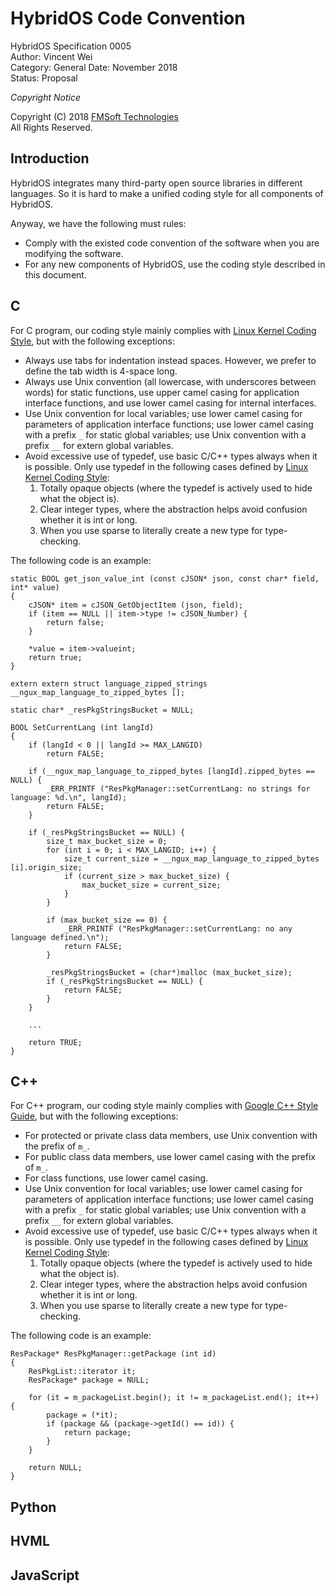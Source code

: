 # HybridOS Code Convention

HybridOS Specification 0005  
Author: Vincent Wei  
Category: General
Date: November 2018  
Status: Proposal

*Copyright Notice*

Copyright (C) 2018 [FMSoft Technologies]  
All Rights Reserved.

## Introduction

HybridOS integrates many third-party open source libraries in different
languages. So it is hard to make a unified coding style for all components
of HybridOS.

Anyway, we have the following must rules:

* Comply with the existed code convention of the software when you are
  modifying the software.
* For any new components of HybridOS, use the coding style described in this
  document.

## C

For C program, our coding style mainly complies with [Linux Kernel Coding Style],
but with the following exceptions:

* Always use tabs for indentation instead spaces. However, we prefer to define
  the tab width is 4-space long.
* Always use Unix convention (all lowercase, with underscores between words)
  for static functions, use upper camel casing for application interface
  functions, and use lower camel casing for internal interfaces.
* Use Unix convention for local variables; use lower camel casing for 
  parameters of application interface functions; use lower camel casing with
  a prefix `_` for static global variables; use Unix convention with a 
  prefix `__` for extern global variables.
* Avoid excessive use of typedef, use basic C/C++ types always when it is possible.
  Only use typedef in the following cases defined by [Linux Kernel Coding Style]:
	1. Totally opaque objects (where the typedef is actively used to hide what the object is).
	1. Clear integer types, where the abstraction helps avoid confusion whether it is int or long.
	1. When you use sparse to literally create a new type for type-checking.

The following code is an example:

	static BOOL get_json_value_int (const cJSON* json, const char* field, int* value)
	{
		cJSON* item = cJSON_GetObjectItem (json, field);
		if (item == NULL || item->type != cJSON_Number) {
			return false;
		}

		*value = item->valueint;
		return true;
	}

	extern extern struct language_zipped_strings __ngux_map_language_to_zipped_bytes [];

	static char* _resPkgStringsBucket = NULL;

	BOOL SetCurrentLang (int langId)
	{
		if (langId < 0 || langId >= MAX_LANGID)
			return FALSE;

		if (__ngux_map_language_to_zipped_bytes [langId].zipped_bytes == NULL) {
			_ERR_PRINTF ("ResPkgManager::setCurrentLang: no strings for language: %d.\n", langId);
			return FALSE;
		}

		if (_resPkgStringsBucket == NULL) {
			size_t max_bucket_size = 0;
			for (int i = 0; i < MAX_LANGID; i++) {
				size_t current_size = __ngux_map_language_to_zipped_bytes [i].origin_size;
				if (current_size > max_bucket_size) {
					max_bucket_size = current_size;
				}
			}

			if (max_bucket_size == 0) {
				_ERR_PRINTF ("ResPkgManager::setCurrentLang: no any language defined.\n");
				return FALSE;
			}

			_resPkgStringsBucket = (char*)malloc (max_bucket_size);
			if (_resPkgStringsBucket == NULL) {
				return FALSE;
			}
		}

		...

		return TRUE;
	}

## C++

For C++ program, our coding style mainly complies with [Google C++ Style Guide],
but with the following exceptions:

* For protected or private class data members, use Unix convention with
  the prefix of `m_`.
* For public class data members, use lower camel casing with the prefix of `m_`.
* For class functions, use lower camel casing.
* Use Unix convention for local variables; use lower camel casing for 
  parameters of application interface functions; use lower camel casing with
  a prefix `_` for static global variables; use Unix convention with a 
  prefix `__` for extern global variables.
* Avoid excessive use of typedef, use basic C/C++ types always when it is possible.
  Only use typedef in the following cases defined by [Linux Kernel Coding Style]:
	1. Totally opaque objects (where the typedef is actively used to hide what the object is).
	1. Clear integer types, where the abstraction helps avoid confusion whether it is int or long.
	1. When you use sparse to literally create a new type for type-checking.

The following code is an example:

	ResPackage* ResPkgManager::getPackage (int id)
	{
		ResPkgList::iterator it;
		ResPackage* package = NULL;

		for (it = m_packageList.begin(); it != m_packageList.end(); it++) {
			package = (*it);
			if (package && (package->getId() == id)) {
				return package;
			}
		}

		return NULL;
	}

## Python

## HVML

## JavaScript

[Beijing FMSoft Technologies Co., Ltd.]: http://www.fmsoft.cn
[FMSoft Technologies]: http://www.fmsoft.cn
[HybridOS Official Site]: http://www.hybridos.org

[HybridOS Architecture]: https://github.com/VincentWei/hybridos/blob/master/docs/HYBRIDOS-SPEC-0000.md
[HybridOS App Framework]: https://github.com/VincentWei/hybridos/blob/master/docs/HYBRIDOS-SPEC-0001.md
[HybridOS Foundation Class Library]: https://github.com/VincentWei/hybridos/blob/master/docs/HYBRIDOS-SPEC-0002.md
[HybridOS Security Design]: https://github.com/VincentWei/hybridos/blob/master/docs/HYBRIDOS-SPEC-0003.md
[HybridOS Device Simulation Environment]: https://github.com/VincentWei/hybridos/blob/master/docs/HYBRIDOS-SPEC-0004.md
[HybridOS Code Convention]: https://github.com/VincentWei/hybridos/blob/master/docs/HYBRIDOS-SPEC-0005.md

[Linux Kernel Coding Style]: https://www.kernel.org/doc/html/latest/process/coding-style.html
[Google C++ Style Guide]: https://google.github.io/styleguide/cppguide.html
